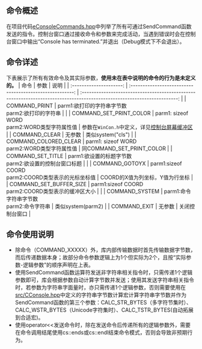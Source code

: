 ## 命令概述
在项目代码[eConsoleCommands.hpp](src/eConsoleCommands.hpp)中列举了所有可通过SendCommand函数发送的指令。控制台窗口通过接收命令和参数来完成活动，当遇到错误时会在控制台窗口中输出“Console has terminated.”并退出（Debug模式下不会退出）。

## 命令详述
下表展示了所有有效命令及其实际参数，**使用未在表中说明的命令的行为是未定义的。**
|          命令           |                           参数                           |                                                           说明                                                           |
| :---------------------: | :------------------------------------------------------: | :----------------------------------------------------------------------------------------------------------------------: |
|      COMMAND_PRINT      |    parm1:欲打印的字符串字节数<br>parm2:欲打印的字符串    |                                                                                                                          |
| COMMAND_SET_PRINT_COLOR |      parm1: sizeof WORD<br>parm2:WORD类型字符属性值      | 参数在`WinCon.h`中定义，详见[控制台屏幕缓冲区](https://learn.microsoft.com/en-us/windows/console/console-screen-buffers) |
|      COMMAND_CLEAR      |                          无参数                          |                                                    类似system("cls")                                                     |
|  COMMAND_COLORED_CLEAR  |      parm1: sizeof WORD<br>parm2:WORD类型字符属性值      |                                                同COMMAND_SET_PRINT_COLOR                                                 |
|    COMMAND_SET_TITLE    | parm1:欲设置的标题字节数<br>parm2:欲设置的控制台窗口标题 |                                                                                                                          |
|     COMMAND_GOTOYX      |  parm1:sizeof COORD<br>parm2:COORD类型表示的光标坐标值   |                                             COORD的X值为列坐标，Y值为行坐标                                              |
| COMMAND_SET_BUFFER_SIZE |  parm1:sizeof COORD<br>parm2:COORD类型表示的缓冲区大小   |                                                                                                                          |
|     COMMAND_SYSTEM      |        parm1:命令字符串字节数<br>parm2:命令字符串        |                                                    类似system(parm2)                                                     |
|      COMMAND_EXIT       |                          无参数                          |                                                      关闭控制台窗口                                                      |

## 命令使用说明
* 除命令（COMMAND_XXXXX）外，库内部传输数据时首先传输数据字节数，而后传递数据本身；故部分命令参数逻辑上为1个但实际为2个，且按“实际参数-逻辑参数”的顺序声明在上表。   
* 使用SendCommand函数运算符发送非字符串相关指令时，只需传递1个逻辑参数即可，库会根据参数自动计算字节数并发送；使用其发送字符串相关指令时，若参数为字符串字面量时，亦只需传递1个逻辑参数，否则需要使用在[src/CConsole.hpp](src/Console/CConsole.hpp)中定义的字符串字节数计算宏计算字符串字节数并作为SendCommand函数的第三个参数：CALC_STR_BYTES（多字符节集时）、CALC_WSTR_BYTES（Unicode字符集时）、CALC_TSTR_BYTES(自动拓展到合适宏)。  
* 使用operator<<发送命令时，除在发送命令后传递所有的逻辑参数外，需要在命令调用结尾使用cs::ends或cs::endl结束命令模式，否则会导致非预期行为。